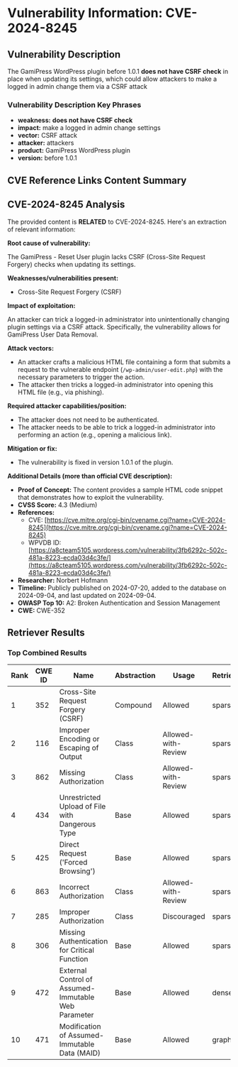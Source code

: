 # Vulnerability Information: CVE-2024-8245

## Vulnerability Description
The GamiPress WordPress plugin before 1.0.1 **does not have CSRF check** in place when updating its settings, which could allow attackers to make a logged in admin change them via a CSRF attack

### Vulnerability Description Key Phrases
- **weakness:** **does not have CSRF check**
- **impact:** make a logged in admin change settings
- **vector:** CSRF attack
- **attacker:** attackers
- **product:** GamiPress WordPress plugin
- **version:** before 1.0.1

## CVE Reference Links Content Summary
## CVE-2024-8245 Analysis

The provided content is **RELATED** to CVE-2024-8245. Here's an extraction of relevant information:

**Root cause of vulnerability:**

The GamiPress - Reset User plugin lacks CSRF (Cross-Site Request Forgery) checks when updating its settings.

**Weaknesses/vulnerabilities present:**

*   Cross-Site Request Forgery (CSRF)

**Impact of exploitation:**

An attacker can trick a logged-in administrator into unintentionally changing plugin settings via a CSRF attack. Specifically, the vulnerability allows for GamiPress User Data Removal.

**Attack vectors:**

*   An attacker crafts a malicious HTML file containing a form that submits a request to the vulnerable endpoint (`/wp-admin/user-edit.php`) with the necessary parameters to trigger the action.
*   The attacker then tricks a logged-in administrator into opening this HTML file (e.g., via phishing).

**Required attacker capabilities/position:**

*   The attacker does not need to be authenticated.
*   The attacker needs to be able to trick a logged-in administrator into performing an action (e.g., opening a malicious link).

**Mitigation or fix:**

*   The vulnerability is fixed in version 1.0.1 of the plugin.

**Additional Details (more than official CVE description):**

*   **Proof of Concept:** The content provides a sample HTML code snippet that demonstrates how to exploit the vulnerability.
*   **CVSS Score:** 4.3 (Medium)
*   **References:**
    *   CVE: [https://cve.mitre.org/cgi-bin/cvename.cgi?name=CVE-2024-8245](https://cve.mitre.org/cgi-bin/cvename.cgi?name=CVE-2024-8245)
    *   WPVDB ID: [https://a8cteam5105.wordpress.com/vulnerability/3fb6292c-502c-481a-8223-ecda03d4c3fe/](https://a8cteam5105.wordpress.com/vulnerability/3fb6292c-502c-481a-8223-ecda03d4c3fe/)
*   **Researcher:** Norbert Hofmann
*   **Timeline:** Publicly published on 2024-07-20, added to the database on 2024-09-04, and last updated on 2024-09-04.
*   **OWASP Top 10:** A2: Broken Authentication and Session Management
*   **CWE:** CWE-352

## Retriever Results

### Top Combined Results

| Rank | CWE ID | Name | Abstraction | Usage  | Retrievers | Individual Scores |
|------|--------|------|-------------|-------|------------|-------------------|
| 1 | 352 | Cross-Site Request Forgery (CSRF) | Compound | Allowed | sparse | 0.376 |
| 2 | 116 | Improper Encoding or Escaping of Output | Class | Allowed-with-Review | sparse | 0.271 |
| 3 | 862 | Missing Authorization | Class | Allowed-with-Review | sparse | 0.266 |
| 4 | 434 | Unrestricted Upload of File with Dangerous Type | Base | Allowed | sparse | 0.250 |
| 5 | 425 | Direct Request ('Forced Browsing') | Base | Allowed | sparse | 0.226 |
| 6 | 863 | Incorrect Authorization | Class | Allowed-with-Review | sparse | 0.222 |
| 7 | 285 | Improper Authorization | Class | Discouraged | sparse | 0.216 |
| 8 | 306 | Missing Authentication for Critical Function | Base | Allowed | sparse | 0.208 |
| 9 | 472 | External Control of Assumed-Immutable Web Parameter | Base | Allowed | dense | 0.453 |
| 10 | 471 | Modification of Assumed-Immutable Data (MAID) | Base | Allowed | graph | 0.003 |

